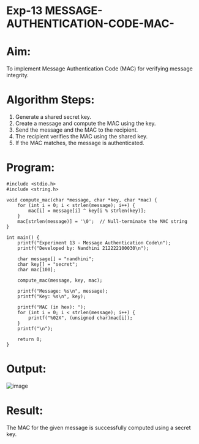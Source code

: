 # Exp-13 MESSAGE-AUTHENTICATION-CODE-MAC-

# Aim:
To implement Message Authentication Code (MAC) for verifying
message integrity.

# Algorithm Steps:

1. Generate a shared secret key.
2. Create a message and compute the MAC using the key.
3. Send the message and the MAC to the recipient.
4. The recipient verifies the MAC using the shared key.
5. If the MAC matches, the message is authenticated.

# Program:
```
#include <stdio.h>
#include <string.h>

void compute_mac(char *message, char *key, char *mac) {
    for (int i = 0; i < strlen(message); i++) {
        mac[i] = message[i] ^ key[i % strlen(key)];
    }
    mac[strlen(message)] = '\0';  // Null-terminate the MAC string
}

int main() {
    printf("Experiment 13 - Message Authentication Code\n");
    printf("Developed by: Nandhini 212222100030\n");

    char message[] = "nandhini";
    char key[] = "secret";
    char mac[100];

    compute_mac(message, key, mac);

    printf("Message: %s\n", message);
    printf("Key: %s\n", key);

    printf("MAC (in hex): ");
    for (int i = 0; i < strlen(message); i++) {
        printf("%02X", (unsigned char)mac[i]);
    }
    printf("\n");

    return 0;
}

```
# Output:
![image](https://github.com/user-attachments/assets/d08ccc8e-6f99-4f8c-a49a-ff19dc652609)

# Result:
The MAC for the given message is successfully computed using a
secret key.

